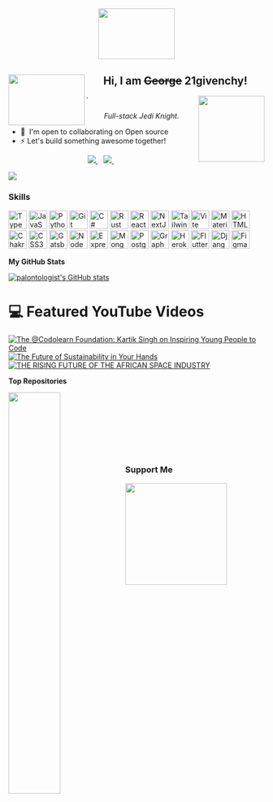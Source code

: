 <h2 align='center'> <img src="https://media.giphy.com/media/65zUp0fMkGNg3ql7oc/giphy.gif" height='100'width="150"><h2>
  <img align =  'left' src="https://media.giphy.com/media/tNC2rod1uTrdC/giphy.gif" height='100'width="150">
<h2 align='center'> Hi, I am <s>George</s> 21givenchy! </h2>
<img align='right' src="https://media.giphy.com/media/o0vwzuFwCGAFO/giphy.gif" width="130"> 



` 
<p align='center'> <em>Full-stack Jedi Knight.</a></em></p>

<p align='center'>
   
* 🤝  I'm open to collaborating on Open source </br>
* ⚡ Let's build something awesome together!
</p>
<p align='center'>
  
  <a href="https://www.linkedin.com/in/george-karani-3b9a8b1b2/">
    <img src="https://img.shields.io/badge/linkedin-%230077B5.svg?&style=for-the-badge&logo=linkedin&logoColor=white" />
  </a>&nbsp;&nbsp;
  <a href="https://www.instagram.com/21givenchy/">
    <img src="https://img.shields.io/badge/instagram-%23E4405F.svg?&style=for-the-badge&logo=instagram&logoColor=white" />        
  </a>&nbsp;&nbsp;
  
<a href="https://www.twitch.tv/21givenchy" target="_blank" rel="noreferrer"><img
src="https://img.shields.io/twitch/status/21givenchy?logo=twitchsx&style=for-the-badge&color=ef4444&labelColor=1c1917&label=TWITCH+STATUS" /></a>

### Skills


<p align="left">
<a href="https://www.typescriptlang.org/" target="_blank" rel="noreferrer"><img src="https://raw.githubusercontent.com/danielcranney/readme-generator/main/public/icons/skills/typescript-colored.svg" width="36" height="36" alt="TypeScript" /></a>
<a href="https://developer.mozilla.org/en-US/docs/Web/JavaScript" target="_blank" rel="noreferrer"><img src="https://raw.githubusercontent.com/danielcranney/readme-generator/main/public/icons/skills/javascript-colored.svg" width="36" height="36" alt="JavaScript" /></a>
<a href="https://www.python.org/" target="_blank" rel="noreferrer"><img src="https://raw.githubusercontent.com/danielcranney/readme-generator/main/public/icons/skills/python-colored.svg" width="36" height="36" alt="Python" /></a>
<a href="https://git-scm.com/" target="_blank" rel="noreferrer"><img src="https://raw.githubusercontent.com/danielcranney/readme-generator/main/public/icons/skills/git-colored.svg" width="36" height="36" alt="Git" /></a>
<a href="https://docs.microsoft.com/en-us/dotnet/csharp/" target="_blank" rel="noreferrer"><img src="https://raw.githubusercontent.com/danielcranney/readme-generator/main/public/icons/skills/csharp-colored.svg" width="36" height="36" alt="C#" /></a>
<a href="https://www.rust-lang.org/" target="_blank" rel="noreferrer"><img src="https://raw.githubusercontent.com/danielcranney/readme-generator/main/public/icons/skills/rust-colored.svg" width="36" height="36" alt="Rust" /></a>
<a href="https://reactjs.org/" target="_blank" rel="noreferrer"><img src="https://raw.githubusercontent.com/danielcranney/readme-generator/main/public/icons/skills/react-colored.svg" width="36" height="36" alt="React" /></a>
<a href="https://nextjs.org/docs" target="_blank" rel="noreferrer"><img src="https://raw.githubusercontent.com/danielcranney/readme-generator/main/public/icons/skills/nextjs-colored.svg" width="36" height="36" alt="NextJs" /></a>
<a href="https://tailwindcss.com/" target="_blank" rel="noreferrer"><img src="https://raw.githubusercontent.com/danielcranney/readme-generator/main/public/icons/skills/tailwindcss-colored.svg" width="36" height="36" alt="TailwindCSS" /></a>
<a href="https://vitejs.dev/" target="_blank" rel="noreferrer"><img src="https://raw.githubusercontent.com/danielcranney/readme-generator/main/public/icons/skills/vite-colored.svg" width="36" height="36" alt="Vite" /></a>
<a href="https://mui.com/" target="_blank" rel="noreferrer"><img src="https://raw.githubusercontent.com/danielcranney/readme-generator/main/public/icons/skills/materialui-colored.svg" width="36" height="36" alt="Material UI" /></a>
<a href="https://developer.mozilla.org/en-US/docs/Glossary/HTML5" target="_blank" rel="noreferrer"><img src="https://raw.githubusercontent.com/danielcranney/readme-generator/main/public/icons/skills/html5-colored.svg" width="36" height="36" alt="HTML5" /></a>
<a href="https://chakra-ui.com/" target="_blank" rel="noreferrer"><img src="https://raw.githubusercontent.com/danielcranney/readme-generator/main/public/icons/skills/chakra-colored.svg" width="36" height="36" alt="Chakra UI" /></a>
<a href="https://www.w3.org/TR/CSS/#css" target="_blank" rel="noreferrer"><img src="https://raw.githubusercontent.com/danielcranney/readme-generator/main/public/icons/skills/css3-colored.svg" width="36" height="36" alt="CSS3" /></a>
<a href="https://www.gatsbyjs.com/" target="_blank" rel="noreferrer"><img src="https://raw.githubusercontent.com/danielcranney/readme-generator/main/public/icons/skills/gatsby-colored.svg" width="36" height="36" alt="Gatsby" /></a>
<a href="https://nodejs.org/en/" target="_blank" rel="noreferrer"><img src="https://raw.githubusercontent.com/danielcranney/readme-generator/main/public/icons/skills/nodejs-colored.svg" width="36" height="36" alt="NodeJS" /></a>
<a href="https://expressjs.com/" target="_blank" rel="noreferrer"><img src="https://raw.githubusercontent.com/danielcranney/readme-generator/main/public/icons/skills/express-colored.svg" width="36" height="36" alt="Express" /></a>
<a href="https://www.mongodb.com/" target="_blank" rel="noreferrer"><img src="https://raw.githubusercontent.com/danielcranney/readme-generator/main/public/icons/skills/mongodb-colored.svg" width="36" height="36" alt="MongoDB" /></a>
<a href="https://www.postgresql.org/" target="_blank" rel="noreferrer"><img src="https://raw.githubusercontent.com/danielcranney/readme-generator/main/public/icons/skills/postgresql-colored.svg" width="36" height="36" alt="PostgreSQL" /></a>
<a href="https://graphql.org/" target="_blank" rel="noreferrer"><img src="https://raw.githubusercontent.com/danielcranney/readme-generator/main/public/icons/skills/graphql-colored.svg" width="36" height="36" alt="GraphQL" /></a>
<a href="https://www.heroku.com/" target="_blank" rel="noreferrer"><img src="https://raw.githubusercontent.com/danielcranney/readme-generator/main/public/icons/skills/heroku-colored.svg" width="36" height="36" alt="Heroku" /></a>
<a href="https://flutter.dev/" target="_blank" rel="noreferrer"><img src="https://raw.githubusercontent.com/danielcranney/readme-generator/main/public/icons/skills/flutter-colored.svg" width="36" height="36" alt="Flutter" /></a>
<a href="https://www.djangoproject.com/" target="_blank" rel="noreferrer"><img src="https://raw.githubusercontent.com/danielcranney/readme-generator/main/public/icons/skills/django-colored.svg" width="36" height="36" alt="Django" /></a>
<a href="https://www.figma.com/" target="_blank" rel="noreferrer"><img src="https://raw.githubusercontent.com/danielcranney/readme-generator/main/public/icons/skills/figma-colored.svg" width="36" height="36" alt="Figma" /></a>
</p>

<b>My GitHub Stats</b>

<a href="http://www.github.com/palontologist"><img src="https://github-readme-stats.vercel.app/api?username=palontologist&show_icons=true&hide=&count_private=true&title_color=84cc16&text_color=ffffff&icon_color=ef4444&bg_color=1c1917&hide_border=true&show_icons=true" alt="palontologist's GitHub stats" /></a>

# 💻 Featured YouTube Videos

[![The @Codolearn Foundation: Kartik Singh on Inspiring Young People to Code](https://ytcards.demolab.com/?id=OKNKd5VaZQY&title=The+@Codolearn+I+Foundation+:+Kartik+Sign+on+Inspirering+Young+People+to+Code&lang=en&timestamp=1707349600&background_color=%230d1117&title_color=%23ffffff&stats_color=%23dedede&max_title_lines=1&width=250&border_radius=5&duration=436 "The @Codolearn Foundation: Kartik Singh on Inspiring Young People to Code")](https://youtu.be/OKNKd5VaZQY?si=v6TRHO1RmZ2cjAIp)
[![The Future of Sustainability in Your Hands](https://ytcards.demolab.com/?id=BeAuReTDEFo&title=The+Future+of+Sustainability+in+Your%21%21+-+Hands&lang=en&timestamp=1703721600&background_color=%230d1117&title_color=%23ffffff&stats_color=%23dedede&max_title_lines=1&width=250&border_radius=5&duration=482 "The Future of Sustainability is in your Hands")](https://youtu.be/BeAuReTDEFo?si=DRGyw8_BnticfQg9)
[![THE RISING FUTURE OF THE AFRICAN SPACE INDUSTRY](https://ytcards.demolab.com/?id=jUtzqaV69_M&title=THE+RISING+FUTURE+OF+THE+UI%2FUX+AFRICAN+SPACE+INDUSTRY&lang=en&timestamp=1673971200&background_color=%230d1117&title_color=%23ffffff&stats_color=%23dedede&max_title_lines=1&width=250&border_radius=5&duration=4093 "THE RISING FUTURE OF THE AFRICAN SPACE INDUSTRY")](https://youtu.be/jUtzqaV69_M?si=ApXflGPVmGEy13md)
<!-- END YOUTUBE-CARDS -->

<b>Top Repositories</b>
<div width="100%" align="center"><a href="https://github.com/palontologist/weird" align="left"><img align="left" width="45%" src="https://github-readme-stats.vercel.app/api/pin/?username=palontologist&repo=mvp&title_color=84cc16&text_color=ffffff&icon_color=ef4444&bg_color=1c1917&hide_border=true&locale=en" /></a></div><br /><br /><br /><br /><br /><br /><br />

### Support Me

<a href="https://www.buymeacoffee.com/21gthi"><img src="https://cdn.buymeacoffee.com/buttons/v2/default-yellow.png" width="200" /></a>
